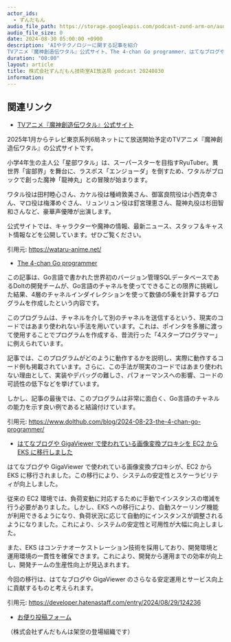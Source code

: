 ```yaml
---
actor_ids:
  - ずんだもん
audio_file_path: https://storage.googleapis.com/podcast-zund-arm-on/audio/株式会社ずんだもん技術室AI放送局_podcast_20240830.mp3
audio_file_size: 0
date: 2024-08-30 05:00:00 +0900
description: 'AIやテクノロジーに関する記事を紹介  
TVアニメ『魔神創造伝ワタル』公式サイト、The 4-chan Go programmer、はてなブログや GigaViewer で使われている画像変換プロキシを EC2 から EKS に移行しました'
duration: "00:00"
layout: article
title: 株式会社ずんだもん技術室AI放送局 podcast 20240830
information: 
---
```


## 関連リンク


- [TVアニメ『魔神創造伝ワタル』公式サイト](https://wataru-anime.net/)  


2025年1月からテレビ東京系列6局ネットにて放送開始予定のTVアニメ『魔神創造伝ワタル』の公式サイトです。

小学4年生の主人公「星部ワタル」は、スーパースターを目指すRyuTuber。異世界「宙部界」を舞台に、ラスボス「エンジョーダ」を倒すため、ワタルがブロックで創った魔神「龍神丸」との冒険が始まります。

ワタル役は田村睦心さん、カケル役は種﨑敦美さん、御富良院役は小西克幸さん、マロ役は梅澤めぐさん、リュンリュン役は釘宮理恵さん、龍神丸役は杉田智和さんなど、豪華声優陣が出演します。

公式サイトでは、キャラクターや魔神の情報、最新ニュース、スタッフ＆キャスト情報などを公開しています。ぜひご覧ください。 


引用元: https://wataru-anime.net/


- [The 4-chan Go programmer](https://www.dolthub.com/blog/2024-08-23-the-4-chan-go-programmer/)  


この記事は、Go言語で書かれた世界初のバージョン管理SQLデータベースであるDoltの開発チームが、Go言語のチャネルを使ってできることの限界に挑戦した結果、4層のチャネルインダイレクションを使って数値の5乗を計算するプログラムを作成したという内容です。

このプログラムは、チャネルを介して別のチャネルを送信するという、現実のコードではあまり使われない手法を用いています。これは、ポインタを多層に渡って使用することでプログラムを作成する、昔流行った「4スタープログラマー」に例えられています。

記事では、このプログラムがどのように動作するかを説明し、実際に動作するコード例も掲載されています。さらに、この手法が現実のコードではあまり使われない理由として、実装やデバッグの難しさ、パフォーマンスへの影響、コードの可読性の低下などを挙げています。

しかし、記事の最後では、このプログラムは非常に面白く、Go言語のチャネルの能力を示す良い例であると結論付けています。


引用元: https://www.dolthub.com/blog/2024-08-23-the-4-chan-go-programmer/


- [はてなブログや GigaViewer で使われている画像変換プロキシを EC2 から EKS に移行しました](https://developer.hatenastaff.com/entry/2024/08/29/124236)  



はてなブログや GigaViewer で使われている画像変換プロキシが、EC2 から EKS に移行されました。この移行により、システムの安定性とスケーラビリティが向上しました。

従来の EC2 環境では、負荷変動に対応するために手動でインスタンスの増減を行う必要がありました。しかし、EKS への移行により、自動スケーリング機能が利用できるようになり、負荷状況に応じて自動的にインスタンスが調整されるようになりました。これにより、システムの安定性と可用性が大幅に向上しました。

また、EKS はコンテナオーケストレーション技術を採用しており、開発環境と運用環境の一貫性を確保できます。これにより、開発から運用までの効率が向上し、開発チームの生産性向上が見込まれます。

今回の移行は、はてなブログや GigaViewer のさらなる安定運用とサービス向上に貢献するものと考えられます。 


引用元: https://developer.hatenastaff.com/entry/2024/08/29/124236



- [お便り投稿フォーム](https://forms.gle/ffg4JTfqdiqK62qf9)

（株式会社ずんだもんは架空の登場組織です）
